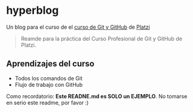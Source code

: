 # hyperblog
Un blog para el curso de el [curso de Git y GitHub](https://platzi.com/cursos/git-github/) de [Platzi](hhtps://platzi.com)
> Reamde para la práctica del Curso Profesional de Git y GitHub de Platzi.

## Aprendizajes del curso
* Todos los comandos de Git
* Flujo de trabajo con GitHub

Como recordatorio: **Este READNE.md es SOLO un EJEMPLO**. No tomarse en serio este readme, por favor :)
